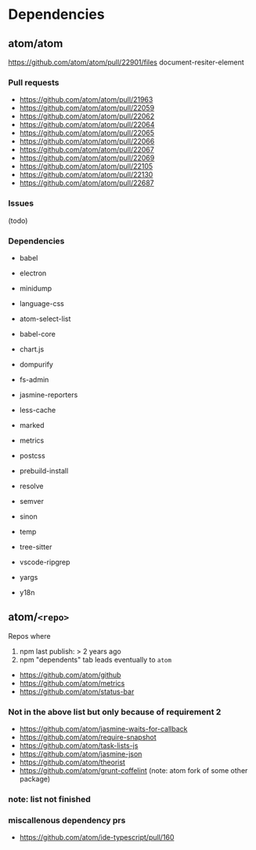 # Dependencies

## atom/atom

https://github.com/atom/atom/pull/22901/files document-resiter-element

### Pull requests

- https://github.com/atom/atom/pull/21963
- https://github.com/atom/atom/pull/22059
- https://github.com/atom/atom/pull/22062
- https://github.com/atom/atom/pull/22064
- https://github.com/atom/atom/pull/22065
- https://github.com/atom/atom/pull/22066
- https://github.com/atom/atom/pull/22067
- https://github.com/atom/atom/pull/22069
- https://github.com/atom/atom/pull/22105
- https://github.com/atom/atom/pull/22130
- https://github.com/atom/atom/pull/22687

### Issues

(todo)

### Dependencies

- babel
- electron
- minidump
- language-css

- atom-select-list
- babel-core
- chart.js
- dompurify
- fs-admin
- jasmine-reporters
- less-cache
- marked
- metrics
- postcss
- prebuild-install
- resolve
- semver
- sinon
- temp
- tree-sitter
- vscode-ripgrep
- yargs
- y18n


## atom/`<repo>`

Repos where

1. npm last publish: > 2 years ago
2. npm "dependents" tab leads eventually to `atom`

- https://github.com/atom/github
- https://github.com/atom/metrics
- https://github.com/atom/status-bar

### Not in the above list but only because of requirement 2

- https://github.com/atom/jasmine-waits-for-callback
- https://github.com/atom/require-snapshot
- https://github.com/atom/task-lists-js
- https://github.com/atom/jasmine-json
- https://github.com/atom/theorist
- https://github.com/atom/grunt-coffelint (note: atom fork of some other package)

### note: list not finished

### miscallenous dependency prs

- https://github.com/atom/ide-typescript/pull/160
